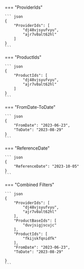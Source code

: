 === "ProviderIds"

    ``` json
    {
        "ProviderIds": [
            "dj48vjsyufvyu",
            "ajr7v0alt62hl"
        ]
    }
    ```

=== "ProductIds"

    ``` json
    {
        "ProductIds": [
            "dj48vjsyufvyu",
            "ajr7v0alt62hl"
        ]
    }
    ```

=== "FromDate-ToDate"

    ``` json
    {
        "FromDate": "2023-06-23",
        "ToDate": "2023-08-29"
    }
    ```

=== "ReferenceDate"

    ``` json
    {
        "ReferenceDate": "2023-10-05"
    }
    ```

=== "Combined Filters"

    ``` json
    {
        "ProviderIds": [
            "dj48vjsyufvyu",
            "ajr7v0alt62hl"
        ],
        "ProductBaseIds": [
            "duvjsigjscujc"
        ],
        "ProductIds": [
            "fkijskfqnidfk"
        ],
        "FromDate": "2023-06-23",
        "ToDate": "2023-08-29"

    }
    ```
